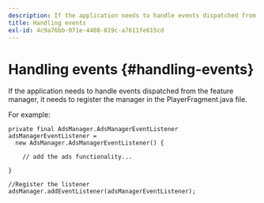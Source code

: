 ```yaml
---
description: If the application needs to handle events dispatched from the feature manager, it needs to register the manager in the PlayerFragment.java file.
title: Handling events
exl-id: 4c9a76bb-071e-4408-819c-a7611fe615cd
---
```

# Handling events {#handling-events}

If the application needs to handle events dispatched from the feature manager, it needs to register the manager in the PlayerFragment.java file.

For example:

```
private final AdsManager.AdsManagerEventListener adsManagerEventListener =  
  new AdsManager.AdsManagerEventListener() { 
 
    // add the ads functionality... 
 
} 
 
//Register the listener 
adsManager.addEventListener(adsManagerEventListener);
```

